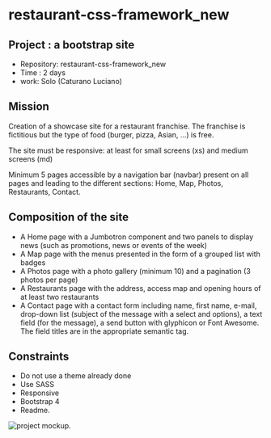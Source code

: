 # restaurant-css-framework_new
##   Project : a bootstrap site

-   Repository: restaurant-css-framework_new
-   Time : 2 days
-   work: Solo (Caturano Luciano)

## Mission

Creation of a showcase site for a restaurant franchise. The franchise is fictitious but the type of food (burger, pizza, Asian, ...) is free.

The site must be responsive: at least for small screens (xs) and medium screens (md)

Minimum 5 pages accessible by a navigation bar (navbar) present on all pages and leading to the different sections: Home, Map, Photos, Restaurants, Contact.

## Composition of the site

- A Home page with a Jumbotron component and two panels to display news (such as promotions, news or events of the week)
- A Map page with the menus presented in the form of a grouped list with badges
- A Photos page with a photo gallery (minimum 10) and a pagination (3 photos per page)
- A Restaurants page with the address, access map and opening hours of at least two restaurants 
- A Contact page with a contact form including name, first name, e-mail, drop-down list (subject of the message with a select and options), a text field (for the message), a send button with glyphicon or Font Awesome. The field titles are in the appropriate semantic tag.


## Constraints

- Do not use a theme already done
- Use SASS
- Responsive
- Bootstrap 4 
- Readme.

![project mockup](desktop/assets/img/project_mockup).
